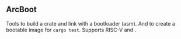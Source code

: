 ## ArcBoot
Tools to build a crate and link with a bootloader (asm). And to create a bootable image for `cargo test`.
Supports RISC-V and .
